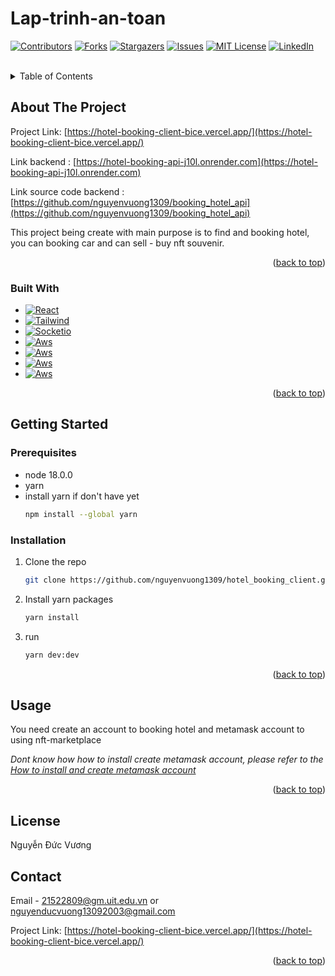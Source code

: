 # Lap-trinh-an-toan

<!-- Improved compatibility of back to top link: See: https://github.com/othneildrew/Best-README-Template/pull/73 -->
<a name="readme-top"></a>
<!--
*** Thanks for checking out the Best-README-Template. If you have a suggestion
*** that would make this better, please fork the repo and create a pull request
*** or simply open an issue with the tag "enhancement".
*** Don't forget to give the project a star!
*** Thanks again! Now go create something AMAZING! :D
-->



<!-- PROJECT SHIELDS -->
<!--
*** I'm using markdown "reference style" links for readability.
*** Reference links are enclosed in brackets [ ] instead of parentheses ( ).
*** See the bottom of this document for the declaration of the reference variables
*** for contributors-url, forks-url, etc. This is an optional, concise syntax you may use.
*** https://www.markdownguide.org/basic-syntax/#reference-style-links
-->
[![Contributors][contributors-shield]][contributors-url]
[![Forks][forks-shield]][contributors-url]
[![Stargazers][stars-shield]][contributors-url]
[![Issues][issues-shield]][contributors-url]
[![MIT License][license-shield]][contributors-url]
[![LinkedIn][linkedin-shield]][linkedin-url]



<!-- PROJECT LOGO -->
<br />
<!-- <div align="center">
  <a href="https://github.com/othneildrew/Best-README-Template">
    <img src="images/logo.png" alt="Logo" width="80" height="80">
  </a>

  <h3 align="center">Best-README-Template</h3>

  <p align="center">
    An awesome README template to jumpstart your projects!
    <br />
    <a href="https://github.com/othneildrew/Best-README-Template"><strong>Explore the docs »</strong></a>
    <br />
    <br />
    <a href="https://github.com/othneildrew/Best-README-Template">View Demo</a>
    ·
    <a href="https://github.com/othneildrew/Best-README-Template/issues">Report Bug</a>
    ·
    <a href="https://github.com/othneildrew/Best-README-Template/issues">Request Feature</a>
  </p>
</div> -->



<!-- TABLE OF CONTENTS -->
<details>
  <summary>Table of Contents</summary>
  <ol>
    <li>
      <a href="#about-the-project">About The Project</a>
      <ul>
        <li><a href="#built-with">Built With</a></li>
      </ul>
    </li>
    <li>
      <a href="#getting-started">Getting Started</a>
      <ul>
        <li><a href="#prerequisites">Prerequisites</a></li>
        <li><a href="#installation">Installation</a></li>
      </ul>
    </li>
    <li><a href="#usage">Usage</a></li>
  </ol>
</details>



<!-- ABOUT THE PROJECT -->
## About The Project

Project Link: [https://hotel-booking-client-bice.vercel.app/](https://hotel-booking-client-bice.vercel.app/)

Link backend : [https://hotel-booking-api-j10l.onrender.com](https://hotel-booking-api-j10l.onrender.com)

Link source code backend : [https://github.com/nguyenvuong1309/booking_hotel_api](https://github.com/nguyenvuong1309/booking_hotel_api)

This project being create with main purpose is to find and booking hotel, you can booking car and can sell - buy nft souvenir.


<p align="right">(<a href="#readme-top">back to top</a>)</p>



### Built With


* [![React][React.js]][React-url]
* [![Tailwind][Tailwind.js]][Tailwind-url]
* [![Socketio][Socket.js]][Socketio-url]
* [![Aws][Aws.js]][Aws-url]
* [![Aws][Vercel.js]][Aws-url]
* [![Aws][Render.js]][Aws-url]
* [![Aws][Solidity.js]][Aws-url]

<p align="right">(<a href="#readme-top">back to top</a>)</p>



<!-- GETTING STARTED -->
## Getting Started
### Prerequisites

* node 18.0.0
* yarn
* install yarn if don't have yet
  ```sh
  npm install --global yarn
  ```

### Installation

1. Clone the repo
   ```sh
   git clone https://github.com/nguyenvuong1309/hotel_booking_client.git
   ```
2. Install yarn packages
   ```sh
   yarn install
   ```
3. run 
   ```sh
   yarn dev:dev
   ```

<p align="right">(<a href="#readme-top">back to top</a>)</p>



<!-- USAGE EXAMPLES -->
## Usage

You need create an account to booking hotel and metamask account to using nft-marketplace

_Dont know how how to install create metamask account, please refer to the [How to install and create metamask account](https://fptshop.com.vn/tin-tuc/thu-thuat/cach-tai-va-dang-ky-tai-khoan-vi-metamask-148708)_

<p align="right">(<a href="#readme-top">back to top</a>)</p>


<!-- LICENSE -->
## License
Nguyễn Đức Vương


<!-- CONTACT -->
## Contact

Email - 21522809@gm.uit.edu.vn or nguyenducvuong13092003@gmail.com

Project Link: [https://hotel-booking-client-bice.vercel.app/](https://hotel-booking-client-bice.vercel.app/)

<p align="right">(<a href="#readme-top">back to top</a>)</p>


<!-- MARKDOWN LINKS & IMAGES -->
<!-- https://www.markdownguide.org/basic-syntax/#reference-style-links -->
[contributors-shield]: https://img.shields.io/github/contributors/othneildrew/Best-README-Template.svg?style=for-the-badge
[contributors-url]: https://github.com/nguyenvuong1309
[forks-shield]: https://img.shields.io/github/forks/othneildrew/Best-README-Template.svg?style=for-the-badge
[forks-url]: https://github.com/othneildrew/Best-README-Template/network/members
[stars-shield]: https://img.shields.io/github/stars/othneildrew/Best-README-Template.svg?style=for-the-badge
[stars-url]: https://github.com/othneildrew/Best-README-Template/stargazers
[issues-shield]: https://img.shields.io/github/issues/othneildrew/Best-README-Template.svg?style=for-the-badge
[issues-url]: https://github.com/othneildrew/Best-README-Template/issues
[license-shield]: https://img.shields.io/github/license/othneildrew/Best-README-Template.svg?style=for-the-badge
[license-url]: https://github.com/othneildrew/Best-README-Template/blob/master/LICENSE.txt
[linkedin-shield]: https://img.shields.io/badge/-LinkedIn-black.svg?style=for-the-badge&logo=linkedin&colorB=555
[linkedin-url]: https://www.linkedin.com/in/v%C6%B0%C6%A1ng-nguy%E1%BB%85n-%C4%91%E1%BB%A9c-77aa2824a/
[product-screenshot]: images/screenshot.png



[React-url]: https://reactjs.org/
[React.js]: https://img.shields.io/badge/React-20232A?style=for-the-badge&logo=react&logoColor=61DAFB


[Tailwind-url]: https://tailwindcss.com/
[Tailwind.js]: https://img.shields.io/badge/tailwindcss-%2338B2AC.svg?style=for-the-badge&logo=tailwind-css&logoColor=white

[Socketio-url]: https://socket.io/
[Socket.js]: https://img.shields.io/badge/Socket.io-black?style=for-the-badge&logo=socket.io&badgeColor=010101

[Aws-url]: https://aws.amazon.com/
[Aws.js]: https://img.shields.io/badge/AWS-%23FF9900.svg?style=for-the-badge&logo=amazon-aws&logoColor=white

[Render-url]: https://dashboard.render.com/
[Render.js]: https://img.shields.io/badge/Render-%46E3B7.svg?style=for-the-badge&logo=render&logoColor=white

[Vercel-url]: https://vercel.com/
[Vercel.js]: https://img.shields.io/badge/vercel-%23000000.svg?style=for-the-badge&logo=vercel&logoColor=white

[Solidity-url]: https://docs.soliditylang.org/
[Solidity.js]: https://img.shields.io/badge/Solidity-%23363636.svg?style=for-the-badge&logo=solidity&logoColor=white


